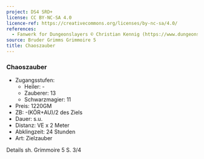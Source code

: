 ```yaml
---
project: DS4 SRD+
license: CC BY-NC-SA 4.0
licence-ref: https://creativecommons.org/licenses/by-nc-sa/4.0/
references: 
  - Fanwerk for Dungeonslayers © Christian Kennig (https://www.dungeonslayers.net/)
source: Bruder Grimms Grimmoire 5
title: Chaoszauber
---
```


### Chaoszauber

- Zugangsstufen:
  - Heiler: -
  - Zauberer: 13
  - Schwarzmagier: 11
- Preis: 1220GM
- ZB: -(KÖR+AU)/2 des Ziels
- Dauer: s.u.
- Distanz: VE x 2 Meter
- Abklingzeit: 24 Stunden
- Art: Zielzauber

Details sh. Grimmoire 5 S. 3/4

